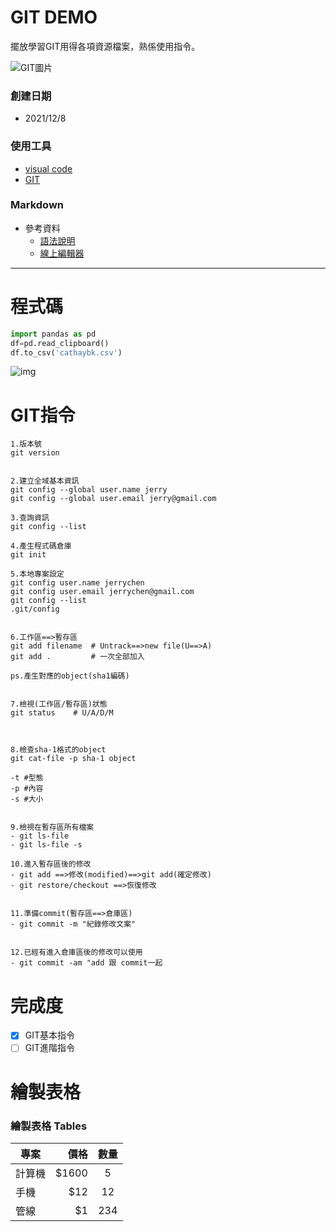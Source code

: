 # GIT DEMO
擺放學習GIT用得各項資源檔案，熟係使用指令。

![GIT圖片](https://encrypted-tbn0.gstatic.com/images?q=tbn:ANd9GcRrRPMBBBa3Z3VH00Bx6aCk8aOKzpOTmfjOmBG2jf1mOW5mG4Ri_AVZA1JybkrjXyE1HBc&usqp=CAU )


### 創建日期
- 2021/12/8


### 使用工具
- [visual code](https://code.visualstudio.com/)
- [GIT](https://git-scm.com/)


### Markdown
- 參考資料
	- [語法說明](https://markdown.tw/#precode)
	- [線上編輯器](https://www.mdeditor.tw/)
	
---
# 程式碼


```python
import pandas as pd
df=pd.read_clipboard()
df.to_csv('cathaybk.csv')
```

![img](https://upload.cc/i1/2021/12/08/8ltaNu.png)

# GIT指令

```
1.版本號
git version


2.建立全域基本資訊
git config --global user.name jerry
git config --global user.email jerry@gmail.com

3.查詢資訊
git config --list

4.產生程式碼倉庫
git init

5.本地專案設定
git config user.name jerrychen
git config user.email jerrychen@gmail.com
git config --list
.git/config


6.工作區==>暫存區   
git add filename  # Untrack==>new file(U==>A)
git add .         # 一次全部加入

ps.產生對應的object(sha1編碼)


7.檢視(工作區/暫存區)狀態
git status	  # U/A/D/M



8.檢查sha-1格式的object
git cat-file -p sha-1 object

-t #型態
-p #內容
-s #大小


9.檢視在暫存區所有檔案
- git ls-file 
- git ls-file -s

10.進入暫存區後的修改
- git add ==>修改(modified)==>git add(確定修改) 
- git restore/checkout ==>恢復修改


11.準備commit(暫存區==>倉庫區)
- git commit -m "紀錄修改文案"


12.已經有進入倉庫區後的修改可以使用
- git commit -am "add 跟 commit一起
```

# 完成度
- [x] GIT基本指令
- [ ] GIT進階指令

# 繪製表格
### 繪製表格 Tables

| 專案        | 價格   |  數量  |
| --------   | -----:  | :----:  |
| 計算機      | $1600   |   5     |
| 手機        |   $12   |   12   |
| 管線        |    $1    |  234  |




